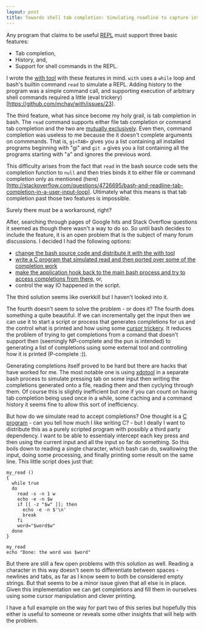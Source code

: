 ```yaml
---
layout: post
title: Towards shell tab completion: Simulating readline to capture intermediate input
---
```


Any program that claims to be useful [REPL](https://en.wikipedia.org/wiki/Read-eval-print_loop)
must support three basic features:

* Tab completion,
* History, and,
* Support for shell commands in the REPL.

I wrote the [with tool](https://github.com/mchav/With) with these features in mind.
`with` uses a `while` loop and bash's builtin command `read` to simulate a REPL.
Adding history to the program was a simple command call, and supporting execution of arbitrary
shell commands required a little (eval trickery)[https://github.com/mchav/with/issues/23].


The third feature, what has since become my holy grail, is tab completion in bash.
The `read` command supports either file tab completion or command tab completion and the 
two are [mutually exclusively](http://stackoverflow.com/questions/12044574/getting-complete-and-menu-complete-to-work-together).
Even then, command completion was useless to me because the it doesn't complete arguments on commmands. That is,
`gi<TAB>` gives you a list containing all installed programs beginning with "gi" and `git a` gives you a list
containing all the programs starting with "a" and ignores the previous word.

This difficulty arises from the fact that `read` in the bash source code sets the completion function to `null`
and then tries binds it to either file or command completion only as mentioned (here)[http://stackoverflow.com/questions/4726695/bash-and-readline-tab-completion-in-a-user-input-loop]. Ultimately what this means is that tab completion past those two features
is impossible. 

Surely there must be a workaround, right?

After, searching through pages of Google hits and Stack Overflow questions it seemed as though there wasn't a way to do so.
So until bash decides to include the feature, it is an open problem that is the subject of many forum discussions.
I decided I had the following options:

* [change the bash source code and distribute it with the with tool](https://media.giphy.com/media/O8lbnqdFAgunm/giphy.gif)
* [write a C program that simulated read and then ported over some of the completion work](https://41dcdfcd4dea0e5aba20-931851ca4d0d7cdafe33022cf8264a37.ssl.cf1.rackcdn.com/5971464_kanye-west-caught-smiling-and-then-frowning_6a0a7fd1_m.jpg?bg=51353A)
* [make the application hook back to the main bash process and try to access completions from there](http://superuser.com/questions/175799/does-bash-have-a-hook-that-is-run-before-executing-a-command), or,
* control the way IO happened in the script.

The third solution seems like overkkill but I haven't looked into it. 

The fourth doesn't seem to solve the problem - or does it?
The fourth does something a quite beautiful. If we can incrementally get the input then we can use it to start a script or process that
generates completions for us and the control what is printed and how using some [cursor trickery](http://www.idem-singapore.com/sites/live.idemsg2015.site.gsi.sg/files/No%20Under%2018.png). It reduces the problem of trying to get completions from a comand that doesn't support
 then (seemingly NP-complete and the pun is intended) to generating a list of completions using some external tool and controlling how it is printed (P-complete :)). 

Generating completions itself proved to be hard but there are hacks that have worked for me. The most notable one is using [xdotool](http://www.semicomplete.com/projects/xdotool/) in a separate bash process to simulate pressing tab on some input then writing the completions
generated onto a file, reading them and then cyclying through them. Of course this is slightly inefficient but one if you can count on 
having tab completion being used once in a while, some caching and a command history it seems fine to allow this sort of inefficiency.

But how do we simulate read to accept completions? One thought is a [C program](http://2.bp.blogspot.com/-rofkX14qGUA/UB04M3NJ2wI/AAAAAAAACEk/w-BDMoI7sFU/s320/kanye-west-laugh.gif) - can you tell how much I like writing C? - but I deally I want to distribute this as a purely
scripted program with possibly a third party dependency. I want to be able to essentialy intercept each key press and then using the current input and all the input so far
do something. So this boils down to reading a single character, which bash can do, swallowing the input, doing some processing,
and finally printing some result on the same line. This little script does just that:

```
my_read ()
{
  while true
  do
    read -s -n 1 w
    echo -e -n $w
    if [[ -z "$w" ]]; then
      echo -e -n $'\n'
      break
    fi
    word="$word$w"
  done
}

my_read
echo "Done: the word was $word"
```

But there are still a few open problems with this solution as well. Reading a character in this way doesn't seem to differentiate between
spaces - newlines and tabs, as far as I know seem to both be considered empty strings. But that seems to be a minor issue given that all else is in place. Given this implementation we can get completions and fill them in ourselves using some cursor manipulation and clever printing.

I have a full example on the way for part two of this series but hopefully this either is useful to someone or reveals some other insights that will help with the problem.